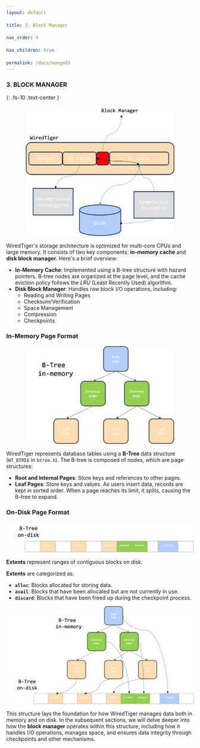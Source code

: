 ```yaml
---
layout: default

title: 3. Block Manager

nav_order: 4

has_children: true

permalink: /docs/mongo03
---
```


### 3. BLOCK MANAGER
{: .fs-10 .text-center }


<div style="text-align: center;">
  <img src="/assets/images/blockmanager.png" alt="blockmanager" width="400"/>
</div>

WiredTiger's storage architecture is optimized for multi-core CPUs and large memory. It consists of two key components: **in-memory cache** and **disk block manager**. Here's a brief overview:

- **In-Memory Cache**: Implemented using a B-tree structure with hazard pointers. B-tree nodes are organized at the page level, and the cache eviction policy follows the _LRU_ (Least Recently Used) algorithm.
- **Disk Block Manager**: Handles raw block I/O operations, including:
  - Reading and Writing Pages
  - Checksum/Verification
  - Space Management
  - Compression
  - Checkpoints


### In-Memory Page Format
<div style="text-align: center;">
  <img src="/assets/images/btree.png" alt="btree" width="400"/>
</div>

WiredTiger represents database tables using a **B-Tree** data structure (`WT_BTREE` in `btree.h`). The B-tree is composed of nodes, which are page structures:

- **Root and Internal Pages**: Store keys and references to other pages.
- **Leaf Pages**: Store keys and values. As users insert data, records are kept in sorted order. When a page reaches its limit, it splits, causing the B-tree to expand.

### On-Disk Page Format
<div style="text-align: center;">
  <img src="/assets/images/extent.png" alt="extent"/>
</div>

**Extents** represent ranges of contiguous blocks on disk.

**Extents** are categorized as:
- **`alloc`**: Blocks allocated for storing data.
- **`avail`**: Blocks that have been allocated but are not currently in use.
- **`discard`**: Blocks that have been freed up during the checkpoint process.

<div style="text-align: center;">
  <img src="/assets/images/memory-disk.png" alt="memory-disk"/>
</div>

This structure lays the foundation for how WiredTiger manages data both in memory and on disk. In the subsequent sections, we will delve deeper into how the **block manager** operates within this structure, including how it handles I/O operations, manages space, and ensures data integrity through checkpoints and other mechanisms.

